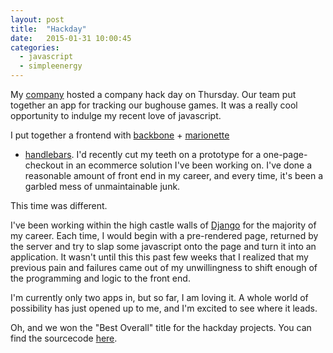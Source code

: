 ```yaml
---
layout: post
title:  "Hackday"
date:   2015-01-31 10:00:45
categories:
  - javascript
  - simpleenergy
---
```


My [company][simpleenergy] hosted a company hack day on Thursday.  Our team put
together an app for tracking our bughouse games.  It was a really cool
opportunity to indulge my recent love of javascript.

I put together a frontend with [backbone][backbone] + [marionette][marionette]
+ [handlebars][handlebars].  I'd recently cut my teeth on a prototype for
a one-page-checkout in an ecommerce solution I've been working on.  I've done a
reasonable amount of front end in my career, and every time, it's been a
garbled mess of unmaintainable junk.

This time was different.

I've been working within the high castle walls of [Django][django] for the
majority of my career.  Each time, I would begin with a pre-rendered page,
returned by the server and try to slap some javascript onto the page and turn
it into an application.  It wasn't until this this past few weeks that I
realized that my previous pain and failures came out of my unwillingness to
shift enough of the programming and logic to the front end.

I'm currently only two apps in, but so far, I am loving it.  A whole world of
possibility has just opened up to me, and I'm excited to see where it leads.

Oh, and we won the "Best Overall" title for the hackday projects.  You can find
the sourcecode [here][bugsport].


[simpleenergy]: http://simpleenergy.com/
[backbone]: http://backbonejs.org/
[marionette]: http://marionettejs.com/
[handlebars]: http://handlebarsjs.com/
[django]: https://www.djangoproject.com/
[bugsport]: https://github.com/simpleenergy/bughouse-ranking
